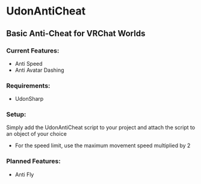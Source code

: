 # UdonAntiCheat

## Basic Anti-Cheat for VRChat Worlds


### Current Features:
- Anti Speed
- Anti Avatar Dashing


### Requirements:
- UdonSharp


### Setup:
Simply add the UdonAntiCheat script to your project and attach the script to an object of your choice
- For the speed limit, use the maximum movement speed multiplied by 2


### Planned Features:
- Anti Fly
